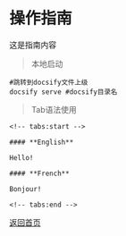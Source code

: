 # 操作指南

这是指南内容  

> 本地启动

```shell
#跳转到docsify文件上级
docsify serve #docsify目录名
```

> Tab语法使用
```shell
<!-- tabs:start -->

#### **English**

Hello!

#### **French**

Bonjour!

<!-- tabs:end -->
```

[返回首页](/)
